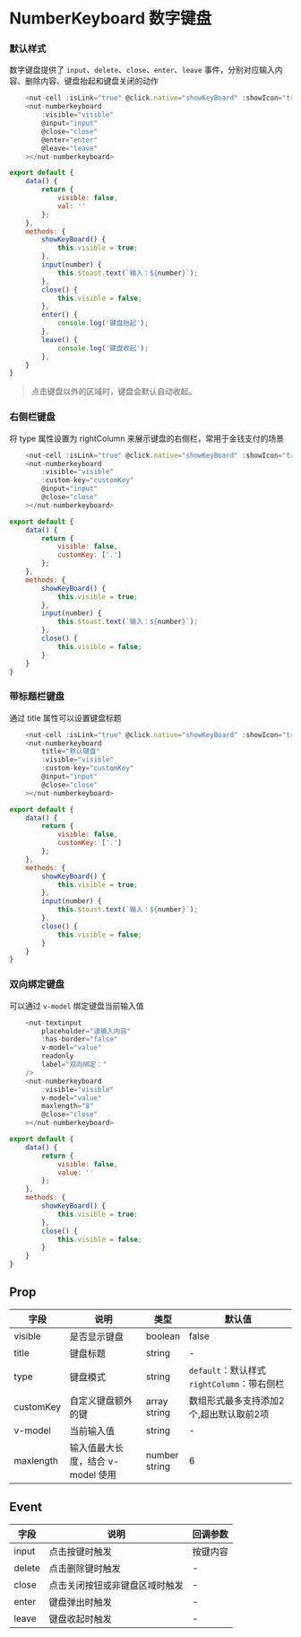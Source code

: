 # NumberKeyboard 数字键盘

### 默认样式

数字键盘提供了 `input`、`delete`、`close`、`enter`、`leave` 事件，分别对应输入内容、删除内容、键盘抬起和键盘关闭的动作


```javascript
    <nut-cell :isLink="true" @click.native="showKeyBoard" :showIcon="true" title="默认键盘"></nut-cell>
    <nut-numberkeyboard
        :visible="visible"
        @input="input"
        @close="close"
        @enter="enter"
        @leave="leave"
    ></nut-numberkeyboard>
```

```javascript
export default {
    data() {
        return {
            visible: false,
            val: ''
        };
    },
    methods: {
        showKeyBoard() {
            this.visible = true;
        },
        input(number) {
            this.$toast.text(`输入：${number}`);
        },
        close() {
            this.visible = false;
        },
        enter() {
            console.log('键盘抬起');
        },
        leave() {
            console.log('键盘收起');
        },
    }
}
```
> 点击键盘以外的区域时，键盘会默认自动收起。


### 右侧栏键盘

将 type 属性设置为 rightColumn 来展示键盘的右侧栏，常用于金钱支付的场景

```javascript
    <nut-cell :isLink="true" @click.native="showKeyBoard" :showIcon="true" title="带右侧栏键盘"></nut-cell>
    <nut-numberkeyboard
        :visible="visible"
        :custom-key="customKey"
        @input="input"
        @close="close"
    ></nut-numberkeyboard>
```

```javascript
export default {
    data() {
        return {
            visible: false,
            customKey: ['.']
        };
    },
    methods: {
        showKeyBoard() {
            this.visible = true;
        },
        input(number) {
            this.$toast.text(`输入：${number}`);
        },
        close() {
            this.visible = false;
        }
    }
}
```


### 带标题栏键盘

通过 title 属性可以设置键盘标题

```javascript
    <nut-cell :isLink="true" @click.native="showKeyBoard" :showIcon="true" title="带标题栏键盘"></nut-cell>
    <nut-numberkeyboard 
        title="默认键盘" 
        :visible="visible"
        :custom-key="customKey"
        @input="input"
        @close="close"
    ></nut-numberkeyboard>
```

```javascript
export default {
    data() {
        return {
            visible: false,
            customKey: ['.']
        };
    },
    methods: {
        showKeyBoard() {
            this.visible = true;
        },
        input(number) {
            this.$toast.text(`输入：${number}`);
        },
        close() {
            this.visible = false;
        }
    }
}
```


### 双向绑定键盘

可以通过 `v-model` 绑定键盘当前输入值

```javascript
    <nut-textinput 
        placeholder="请输入内容"
        :has-border="false"
        v-model="value" 
        readonly 
        label="双向绑定：" 
    />
    <nut-numberkeyboard
        :visible="visible"
        v-model="value"
        maxlength="8"
        @close="close"
    ></nut-numberkeyboard>
```

```javascript
export default {
    data() {
        return {
            visible: false,
            value: ''
        };
    },
    methods: {
        showKeyBoard() {
            this.visible = true;
        },
        close() {
            this.visible = false;
        }
    }
}
```


## Prop

| 字段 | 说明 | 类型 | 默认值
|----- | ----- | ----- | ----- 
| visible | 是否显示键盘 | boolean | false
| title | 键盘标题 | string | - |
| type | 键盘模式  | string | `default`：默认样式<br>`rightColumn`：带右侧栏 |
| customKey | 自定义键盘额外的键  | array<br>string | 数组形式最多支持添加2个,超出默认取前2项 |
| v-model | 当前输入值 | string | - |
| maxlength  | 输入值最大长度，结合 v-model 使用 | number <br> string| 6 |




## Event

| 字段 | 说明 | 回调参数
|----- | ----- | -----
| input  | 点击按键时触发                 | 按键内容 |
| delete | 点击删除键时触发               | -             |
| close  | 点击关闭按钮或非键盘区域时触发  | -             |
| enter  | 键盘弹出时触发             | -             |
| leave  | 键盘收起时触发             | -             |
